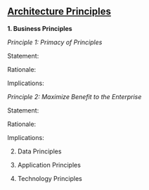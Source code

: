## [Architecture Principles](pre.html)

**1. Business Principles**

   *Principle 1: Primacy of Principles*
   
   Statement:
   
   Rationale:
   
   Implications:
   
   *Principle 2: Maximize  Benefit to the Enterprise*
   
   Statement:
   
   Rationale:
   
   Implications:

2. Data Principles

3. Application Principles

4. Technology Principles
